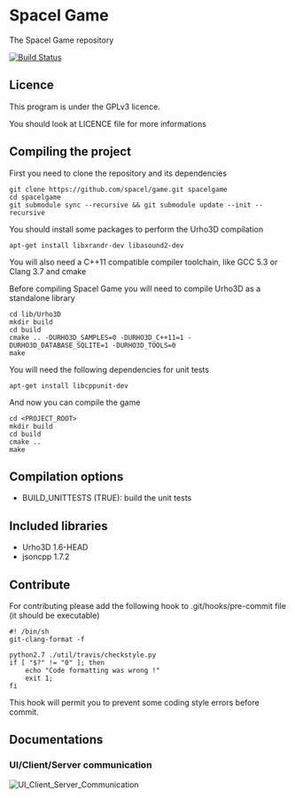 # Spacel Game

The Spacel Game repository

[![Build Status](https://travis-ci.org/spacel/game.svg?branch=master)](https://travis-ci.org/spacel/game)

## Licence

This program is under the GPLv3 licence.

You should look at LICENCE file for more informations

## Compiling the project

First you need to clone the repository and its dependencies

```
git clone https://github.com/spacel/game.git spacelgame
cd spacelgame
git submodule sync --recursive && git submodule update --init --recursive
```

You should install some packages to perform the Urho3D compilation
```
apt-get install libxrandr-dev libasound2-dev
```

You will also need a C++11 compatible compiler toolchain, like GCC 5.3 or Clang 3.7 and cmake

Before compiling Spacel Game you will need to compile Urho3D as a standalone library

```
cd lib/Urho3D
mkdir build
cd build
cmake .. -DURHO3D_SAMPLES=0 -DURHO3D_C++11=1 -DURHO3D_DATABASE_SQLITE=1 -DURHO3D_TOOLS=0
make
```

You will need the following dependencies for unit tests
```
apt-get install libcppunit-dev
```

And now you can compile the game

```
cd <PROJECT_ROOT>
mkdir build
cd build
cmake ..
make
```

## Compilation options

* BUILD_UNITTESTS (TRUE): build the unit tests

## Included libraries

* Urho3D 1.6-HEAD
* jsoncpp 1.7.2

## Contribute

For contributing please add the following hook to .git/hooks/pre-commit file (it should be executable)

```
#! /bin/sh
git-clang-format -f

python2.7 ./util/travis/checkstyle.py
if [ "$?" != "0" ]; then
	echo "Code formatting was wrong !"
	exit 1;
fi
```

This hook will permit you to prevent some coding style errors before commit.

## Documentations

### UI/Client/Server communication

![UI_Client_Server_Communication](https://raw.githubusercontent.com/spacel/game/master/doc/communication_scheme.svg)
